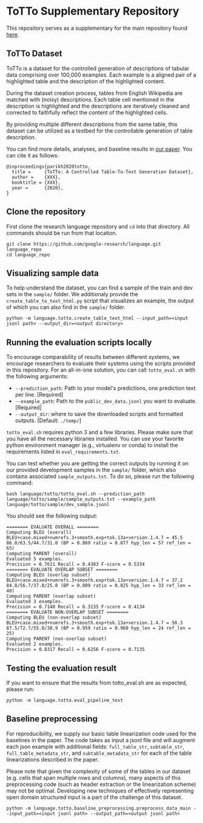 # ToTTo Supplementary Repository

This repository serves as a supplementary for the main repository found [here](https://github.com/google-research-datasets/ToTTo/).

## ToTTo Dataset

ToTTo is a dataset for the controlled generation of descriptions of tabular data comprising over 100,000 examples. Each example is a aligned pair of a highlighted table and the description of the highlighted content.

During the dataset creation process, tables from English Wikipedia are matched with (noisy) descriptions. Each table cell mentioned in the description is highlighted and the descriptions are iteratively cleaned and corrected to faithfully reflect the content of the highlighted cells.

By providing multiple different descriptions from the same table, this dataset can be utilized as a testbed for the controllable generation of table description.

You can find more details, analyses, and baseline results in [our paper](#). You can cite it as follows:

```
@inproceedings{parikh2020totto,
  title =     {ToTTo: A Controlled Table-To-Text Generation Dataset},
  author =    {XXX},
  booktitle = {XXX},
  year =      {2020},
}
```

## Clone the repository
First clone the research language repository and `cd` into that directory. All
commands should be run from that location.

```
git clone https://github.com/google-research/language.git language_repo
cd language_repo
```

## Visualizing sample data

To help understand the dataset, you can find a sample of the train and dev sets in the `sample/` folder. We additionaly provide the `create_table_to_text_html.py` script that visualizes an example, the output of which you can also find in the `sample/` folder.

```
python -m language.totto.create_table_text_html --input_path=<input jsonl path> --output_dir=<output directory>
```

## Running the evaluation scripts locally

To encourage comparability of results between different systems, we encourage researchers to evaluate their systems using the scripts provided in this repository. For an all-in-one solution, you can call `totto_eval.sh` with the following arguments:

- `--prediction_path`: Path to your model's predictions, one prediction text per line. [Required]
- `--example_path`: Path to the `public_dev_data.jsonl` you want to evaluate. [Required]
- `--output_dir`: where to save the downloaded scripts and formatted outputs. [Default: `./temp/`]

`totto_eval.sh` requires python 3 and a few libraries. Please make sure that you have all the necessary libraries installed. You can use your favorite python environment manager (e.g., virtualenv or conda) to install the requirements listed in `eval_requirements.txt`.

You can test whether you are getting the correct outputs by running it on our provided development samples in the `sample/` folder, which also contains associated `sample_outputs.txt`. To do so, please run the following command:

```
bash language/totto/totto_eval.sh --prediction_path language/totto/sample/sample_outputs.txt --example_path language/totto/sample/dev_sample.jsonl
```

You should see the following output:

```
======== EVALUATE OVERALL ========
Computing BLEU (overall)
BLEU+case.mixed+numrefs.3+smooth.exp+tok.13a+version.1.4.7 = 45.5 86.0/63.5/44.7/31.0 (BP = 0.869 ratio = 0.877 hyp_len = 57 ref_len = 65)
Computing PARENT (overall)
Evaluated 5 examples.
Precision = 0.7611 Recall = 0.4383 F-score = 0.5334
======== EVALUATE OVERLAP SUBSET ========
Computing BLEU (overlap subset)
BLEU+case.mixed+numrefs.3+smooth.exp+tok.13a+version.1.4.7 = 37.2 84.8/56.7/37.0/25.0 (BP = 0.809 ratio = 0.825 hyp_len = 33 ref_len = 40)
Computing PARENT (overlap subset)
Evaluated 3 examples.
Precision = 0.7140 Recall = 0.3135 F-score = 0.4134
======== EVALUATE NON-OVERLAP SUBSET ========
Computing BLEU (non-overlap subset)
BLEU+case.mixed+numrefs.3+smooth.exp+tok.13a+version.1.4.7 = 58.3 87.5/72.7/55.0/38.9 (BP = 0.959 ratio = 0.960 hyp_len = 24 ref_len = 25)
Computing PARENT (non-overlap subset)
Evaluated 2 examples.
Precision = 0.8317 Recall = 0.6256 F-score = 0.7135
```

## Testing the evaluation result

If you want to ensure that the results from totto_eval.sh are as expected, please run:

```
python -m language.totto.eval_pipeline_test
```

## Baseline preprocessing
For reproducibility, we supply our basic table linearization code used for the baselines in the paper. The code takes as input a jsonl file and will augment each json example with additional fields: `full_table_str`, `subtable_str`, `full_table_metadata_str`, and `subtable_metadata_str` for each of the table linearizations described in the paper.

Please note that given the complexity of some of the tables in our dataset (e.g. cells that span multiple rows and columns), many aspects of this preprocessing code (such as header extraction or the linearization scheme) may not be optimal. Developing new techniques of effectively representing open domain structured input is a part of the challenge of this dataset.

```
python -m language.totto.baseline_preprocessing.preprocess_data_main --input_path=<input jsonl path> --output_path=<output jsonl path>
```
